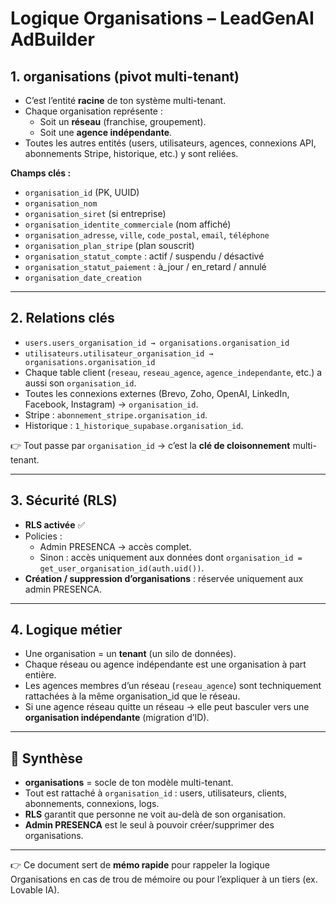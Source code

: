 # Logique Organisations – LeadGenAI AdBuilder

## 1. **organisations** (pivot multi-tenant)
- C’est l’entité **racine** de ton système multi-tenant.  
- Chaque organisation représente :  
  - Soit un **réseau** (franchise, groupement).  
  - Soit une **agence indépendante**.  
- Toutes les autres entités (users, utilisateurs, agences, connexions API, abonnements Stripe, historique, etc.) y sont reliées.

**Champs clés :**
- `organisation_id` (PK, UUID)
- `organisation_nom`
- `organisation_siret` (si entreprise)
- `organisation_identite_commerciale` (nom affiché)
- `organisation_adresse`, `ville`, `code_postal`, `email`, `téléphone`
- `organisation_plan_stripe` (plan souscrit)
- `organisation_statut_compte` : actif / suspendu / désactivé
- `organisation_statut_paiement` : à_jour / en_retard / annulé
- `organisation_date_creation`

---

## 2. Relations clés
- `users.users_organisation_id → organisations.organisation_id`
- `utilisateurs.utilisateur_organisation_id → organisations.organisation_id`
- Chaque table client (`reseau`, `reseau_agence`, `agence_independante`, etc.) a aussi son `organisation_id`.  
- Toutes les connexions externes (Brevo, Zoho, OpenAI, LinkedIn, Facebook, Instagram) → `organisation_id`.  
- Stripe : `abonnement_stripe.organisation_id`.  
- Historique : `1_historique_supabase.organisation_id`.  

👉 Tout passe par `organisation_id` → c’est la **clé de cloisonnement** multi-tenant.

---

## 3. Sécurité (RLS)
- **RLS activée** ✅
- Policies :
  - Admin PRESENCA → accès complet.
  - Sinon : accès uniquement aux données dont `organisation_id = get_user_organisation_id(auth.uid())`.
- **Création / suppression d’organisations** : réservée uniquement aux admin PRESENCA.

---

## 4. Logique métier
- Une organisation = un **tenant** (un silo de données).  
- Chaque réseau ou agence indépendante est une organisation à part entière.  
- Les agences membres d’un réseau (`reseau_agence`) sont techniquement rattachées à la même organisation_id que le réseau.  
- Si une agence réseau quitte un réseau → elle peut basculer vers une **organisation indépendante** (migration d’ID).

---

## 🎯 Synthèse
- **organisations** = socle de ton modèle multi-tenant.  
- Tout est rattaché à `organisation_id` : users, utilisateurs, clients, abonnements, connexions, logs.  
- **RLS** garantit que personne ne voit au-delà de son organisation.  
- **Admin PRESENCA** est le seul à pouvoir créer/supprimer des organisations.

---

👉 Ce document sert de **mémo rapide** pour rappeler la logique Organisations en cas de trou de mémoire ou pour l’expliquer à un tiers (ex. Lovable IA).

